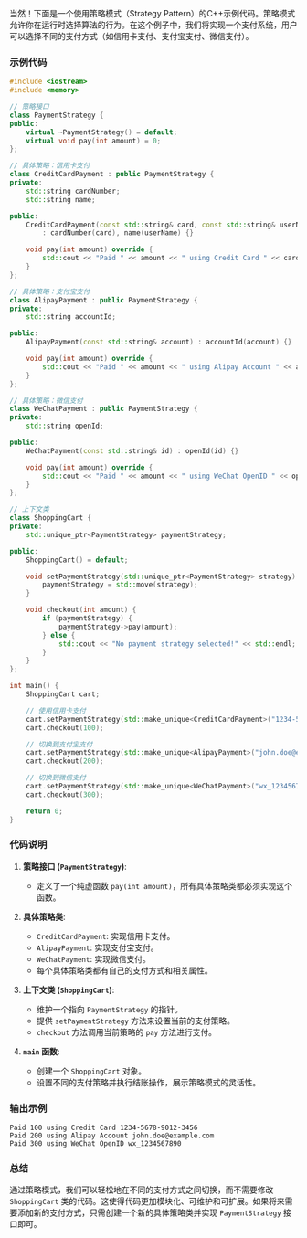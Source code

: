 当然！下面是一个使用策略模式（Strategy Pattern）的C++示例代码。策略模式允许你在运行时选择算法的行为。在这个例子中，我们将实现一个支付系统，用户可以选择不同的支付方式（如信用卡支付、支付宝支付、微信支付）。

### 示例代码

```cpp
#include <iostream>
#include <memory>

// 策略接口
class PaymentStrategy {
public:
    virtual ~PaymentStrategy() = default;
    virtual void pay(int amount) = 0;
};

// 具体策略：信用卡支付
class CreditCardPayment : public PaymentStrategy {
private:
    std::string cardNumber;
    std::string name;

public:
    CreditCardPayment(const std::string& card, const std::string& userName)
        : cardNumber(card), name(userName) {}

    void pay(int amount) override {
        std::cout << "Paid " << amount << " using Credit Card " << cardNumber << std::endl;
    }
};

// 具体策略：支付宝支付
class AlipayPayment : public PaymentStrategy {
private:
    std::string accountId;

public:
    AlipayPayment(const std::string& account) : accountId(account) {}

    void pay(int amount) override {
        std::cout << "Paid " << amount << " using Alipay Account " << accountId << std::endl;
    }
};

// 具体策略：微信支付
class WeChatPayment : public PaymentStrategy {
private:
    std::string openId;

public:
    WeChatPayment(const std::string& id) : openId(id) {}

    void pay(int amount) override {
        std::cout << "Paid " << amount << " using WeChat OpenID " << openId << std::endl;
    }
};

// 上下文类
class ShoppingCart {
private:
    std::unique_ptr<PaymentStrategy> paymentStrategy;

public:
    ShoppingCart() = default;

    void setPaymentStrategy(std::unique_ptr<PaymentStrategy> strategy) {
        paymentStrategy = std::move(strategy);
    }

    void checkout(int amount) {
        if (paymentStrategy) {
            paymentStrategy->pay(amount);
        } else {
            std::cout << "No payment strategy selected!" << std::endl;
        }
    }
};

int main() {
    ShoppingCart cart;

    // 使用信用卡支付
    cart.setPaymentStrategy(std::make_unique<CreditCardPayment>("1234-5678-9012-3456", "John Doe"));
    cart.checkout(100);

    // 切换到支付宝支付
    cart.setPaymentStrategy(std::make_unique<AlipayPayment>("john.doe@example.com"));
    cart.checkout(200);

    // 切换到微信支付
    cart.setPaymentStrategy(std::make_unique<WeChatPayment>("wx_1234567890"));
    cart.checkout(300);

    return 0;
}
```

### 代码说明

1. **策略接口 (`PaymentStrategy`)**:
    - 定义了一个纯虚函数 `pay(int amount)`，所有具体策略类都必须实现这个函数。

2. **具体策略类**:
    - `CreditCardPayment`: 实现信用卡支付。
    - `AlipayPayment`: 实现支付宝支付。
    - `WeChatPayment`: 实现微信支付。
    - 每个具体策略类都有自己的支付方式和相关属性。

3. **上下文类 (`ShoppingCart`)**:
    - 维护一个指向 `PaymentStrategy` 的指针。
    - 提供 `setPaymentStrategy` 方法来设置当前的支付策略。
    - `checkout` 方法调用当前策略的 `pay` 方法进行支付。

4. **`main` 函数**:
    - 创建一个 `ShoppingCart` 对象。
    - 设置不同的支付策略并执行结账操作，展示策略模式的灵活性。

### 输出示例

```
Paid 100 using Credit Card 1234-5678-9012-3456
Paid 200 using Alipay Account john.doe@example.com
Paid 300 using WeChat OpenID wx_1234567890
```

### 总结

通过策略模式，我们可以轻松地在不同的支付方式之间切换，而不需要修改 `ShoppingCart` 类的代码。这使得代码更加模块化、可维护和可扩展。如果将来需要添加新的支付方式，只需创建一个新的具体策略类并实现 `PaymentStrategy` 接口即可。